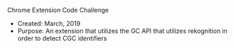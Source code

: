 Chrome Extension Code Challenge
* Created: March, 2019
* Purpose: An extension that utilizes the GC API that utilizes rekognition in order to detect CGC identifiers

